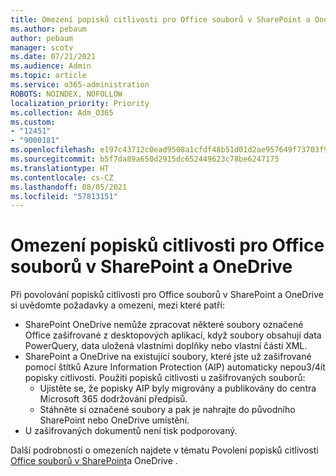```yaml
---
title: Omezení popisků citlivosti pro Office souborů v SharePoint a OneDrive
ms.author: pebaum
author: pebaum
manager: scotv
ms.date: 07/21/2021
ms.audience: Admin
ms.topic: article
ms.service: o365-administration
ROBOTS: NOINDEX, NOFOLLOW
localization_priority: Priority
ms.collection: Adm_O365
ms.custom:
- "12451"
- "9000181"
ms.openlocfilehash: e197c43712c0ead9508a1cfdf48b51d01d2ae957649f73703f9c33733e332bf5
ms.sourcegitcommit: b5f7da89a650d2915dc652449623c78be6247175
ms.translationtype: HT
ms.contentlocale: cs-CZ
ms.lasthandoff: 08/05/2021
ms.locfileid: "57813151"
---
```

# <a name="limitations-for-sensitivity-labels-for-office-files-in-sharepoint-and-onedrive"></a>Omezení popisků citlivosti pro Office souborů v SharePoint a OneDrive

Při povolování popisků citlivosti pro Office souborů v SharePoint a OneDrive si uvědomte požadavky a omezení, mezi které patří:

- SharePoint OneDrive nemůže zpracovat některé soubory označené Office zašifrované z desktopových aplikací, když soubory obsahují data PowerQuery, data uložená vlastními doplňky nebo vlastní části XML.
- SharePoint a OneDrive na existující soubory, které jste už zašifrované pomocí štítků Azure Information Protection (AIP) automaticky nepou3/4ít popisky citlivosti. Použití popisků citlivosti u zašifrovaných souborů: 
    - Ujistěte se, že popisky AIP byly migrovány a publikovány do centra Microsoft 365 dodržování předpisů.
    - Stáhněte si označené soubory a pak je nahrajte do původního SharePoint nebo OneDrive umístění.
- U zašifrovaných dokumentů není tisk podporovaný.

Další podrobnosti o omezeních najdete v tématu Povolení popisků citlivosti [Office souborů v SharePoint](/microsoft-365/compliance/sensitivity-labels-sharepoint-onedrive-files#limitations)a OneDrive .
